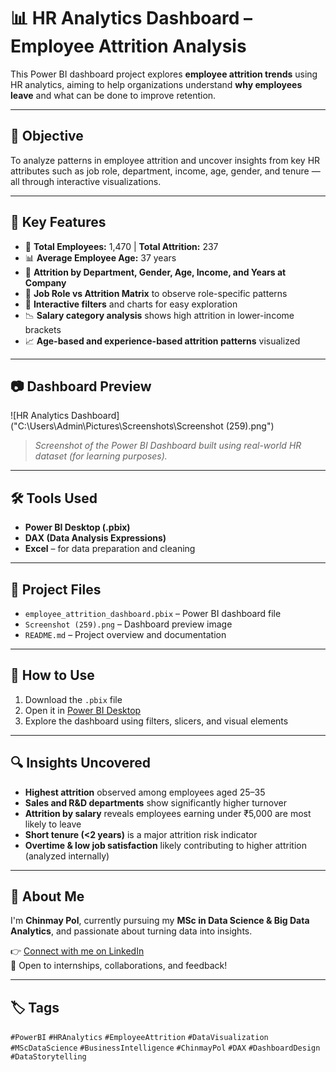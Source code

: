# 📊 HR Analytics Dashboard – Employee Attrition Analysis

This Power BI dashboard project explores **employee attrition trends** using HR analytics, aiming to help organizations understand **why employees leave** and what can be done to improve retention.

---

## 🎯 Objective

To analyze patterns in employee attrition and uncover insights from key HR attributes such as job role, department, income, age, gender, and tenure — all through interactive visualizations.

---

## 📌 Key Features

- 🧍 **Total Employees:** 1,470 | **Total Attrition:** 237  
- 📊 **Average Employee Age:** 37 years  
- 📌 **Attrition by Department, Gender, Age, Income, and Years at Company**  
- 📌 **Job Role vs Attrition Matrix** to observe role-specific patterns  
- 📌 **Interactive filters** and charts for easy exploration  
- 📉 **Salary category analysis** shows high attrition in lower-income brackets  
- 📈 **Age-based and experience-based attrition patterns** visualized

---

## 📷 Dashboard Preview

![HR Analytics Dashboard]("C:\Users\Admin\Pictures\Screenshots\Screenshot (259).png")

> *Screenshot of the Power BI Dashboard built using real-world HR dataset (for learning purposes).*

---

## 🛠️ Tools Used

- **Power BI Desktop (.pbix)**
- **DAX (Data Analysis Expressions)**
- **Excel** – for data preparation and cleaning

---

## 📁 Project Files

- `employee_attrition_dashboard.pbix` – Power BI dashboard file  
- `Screenshot (259).png` – Dashboard preview image  
- `README.md` – Project overview and documentation

---

## 🚀 How to Use

1. Download the `.pbix` file
2. Open it in [Power BI Desktop](https://powerbi.microsoft.com/desktop/)
3. Explore the dashboard using filters, slicers, and visual elements

---

## 🔍 Insights Uncovered

- **Highest attrition** observed among employees aged 25–35
- **Sales and R&D departments** show significantly higher turnover
- **Attrition by salary** reveals employees earning under ₹5,000 are most likely to leave
- **Short tenure (<2 years)** is a major attrition risk indicator
- **Overtime & low job satisfaction** likely contributing to higher attrition (analyzed internally)

---

## 👋 About Me

I'm **Chinmay Pol**, currently pursuing my **MSc in Data Science & Big Data Analytics**, and passionate about turning data into insights.

👉 [Connect with me on LinkedIn](https://www.linkedin.com/in/chinmay-pol-a934362b1/)  
💬 Open to internships, collaborations, and feedback!

---

## 🏷️ Tags

`#PowerBI` `#HRAnalytics` `#EmployeeAttrition` `#DataVisualization` `#MScDataScience` `#BusinessIntelligence` `#ChinmayPol` `#DAX` `#DashboardDesign` `#DataStorytelling`
